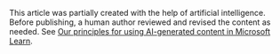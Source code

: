 This article was partially created with the help of artificial intelligence. Before publishing, a human author reviewed and revised the content as needed. See [Our principles for using AI-generated content in Microsoft Learn](https://aka.ms/ai-content-principles).